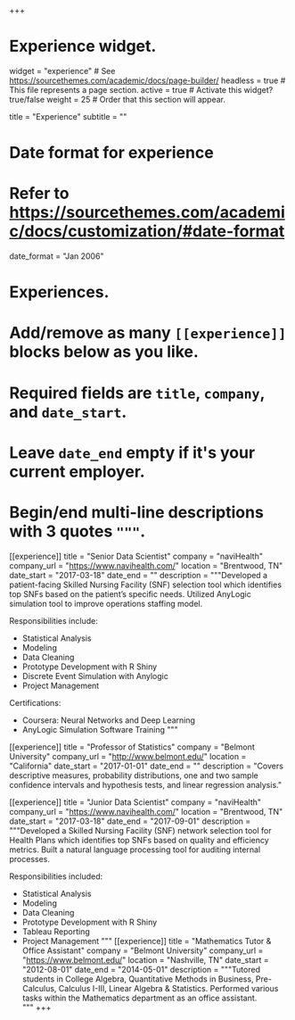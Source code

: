 +++
# Experience widget.
widget = "experience"  # See https://sourcethemes.com/academic/docs/page-builder/
headless = true  # This file represents a page section.
active = true  # Activate this widget? true/false
weight = 25  # Order that this section will appear.

title = "Experience"
subtitle = ""

# Date format for experience
#   Refer to https://sourcethemes.com/academic/docs/customization/#date-format
date_format = "Jan 2006"

# Experiences.
#   Add/remove as many `[[experience]]` blocks below as you like.
#   Required fields are `title`, `company`, and `date_start`.
#   Leave `date_end` empty if it's your current employer.
#   Begin/end multi-line descriptions with 3 quotes `"""`.
[[experience]]
  title = "Senior Data Scientist"
  company = "naviHealth"
  company_url = "https://www.navihealth.com/"
  location = "Brentwood, TN"
  date_start = "2017-03-18"
  date_end = ""
  description = """Developed a patient-facing Skilled Nursing Facility (SNF) selection tool which identifies top SNFs based on the patient’s specific needs. Utilized AnyLogic simulation tool to improve operations staffing model.
  
  Responsibilities include:
  
  * Statistical Analysis
  * Modeling
  * Data Cleaning
  * Prototype Development with R Shiny
  * Discrete Event Simulation with Anylogic
  * Project Management
  
  
  Certifications: 
  
  * Coursera: Neural Networks and Deep Learning
  * AnyLogic Simulation Software Training
  """

[[experience]]
  title = "Professor of Statistics"
  company = "Belmont University"
  company_url = "http://www.belmont.edu/"
  location = "California"
  date_start = "2017-01-01"
  date_end = ""
  description = "Covers descriptive measures, probability distributions, one and two sample confidence intervals and hypothesis tests, and linear regression analysis."

[[experience]]
  title = "Junior Data Scientist"
  company = "naviHealth"
  company_url = "https://www.navihealth.com/"
  location = "Brentwood, TN"
  date_start = "2017-03-18"
  date_end = "2017-09-01"
  description = """Developed a Skilled Nursing Facility (SNF) network selection tool for Health Plans which identifies top SNFs based on quality and efficiency metrics. Built a natural language processing tool for auditing internal processes.
  
  Responsibilities included:
  
  * Statistical Analysis
  * Modeling
  * Data Cleaning
  * Prototype Development with R Shiny
  * Tableau Reporting
  * Project Management
  """
[[experience]]
  title = "Mathematics Tutor & Office Assistant"
  company = "Belmont University"
  company_url = "https://www.belmont.edu/"
  location = "Nashville, TN"
  date_start = "2012-08-01"
  date_end = "2014-05-01"
  description = """Tutored students in College Algebra, Quantitative Methods in Business, Pre-Calculus, Calculus I-III, Linear Algebra & Statistics. Performed various tasks within the Mathematics department as an office assistant.   
  """
+++
